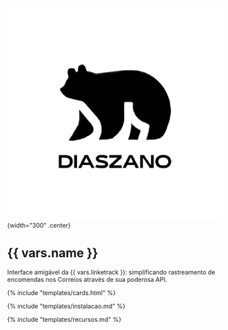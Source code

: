 ![Logo do Diaszano](assets/logo01.png){width="300" .center}
# {{ vars.name }}

Interface amigável da {{ vars.linketrack }}: simplificando rastreamento de encomendas nos Correios através de sua 
poderosa API.

{% include "templates/cards.html" %}

{% include "templates/instalacao.md" %}

{% include "templates/recursos.md" %}